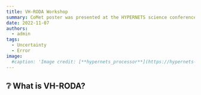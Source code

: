 ```yaml
---
title: VH-RODA Workshop
summary: CoMet poster was presented at the HYPERNETS science conference.
date: 2022-11-07
authors:
  - admin
tags:
  - Uncertainty
  - Error
image:
  #caption: 'Image credit: [**hypernets_processor**](https://hypernets-processor.readthedocs.io/)'
---
```


## ❔ What is VH-RODA?



